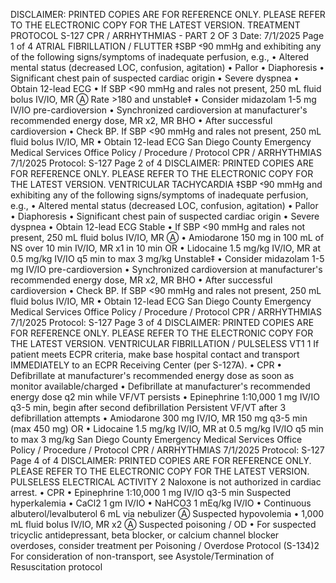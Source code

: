 DISCLAIMER: PRINTED COPIES ARE FOR REFERENCE ONLY. PLEASE REFER TO THE ELECTRONIC COPY FOR THE LATEST VERSION.
TREATMENT PROTOCOL S-127
CPR / ARRHYTHMIAS - PART 2 OF 3
Date: 7/1/2025 Page 1 of 4
ATRIAL FIBRILLATION / FLUTTER
‡SBP ˂90 mmHg and exhibiting any of the following signs/symptoms of inadequate perfusion, e.g.,
• Altered mental status (decreased LOC, confusion, agitation)
• Pallor
• Diaphoresis
• Significant chest pain of suspected cardiac origin
• Severe dyspnea
• Obtain 12-lead ECG
• If SBP <90 mmHg and rales not present, 250 mL fluid bolus IV/IO, MR Ⓐ
Rate >180 and unstable‡
• Consider midazolam 1-5 mg IV/IO pre-cardioversion
• Synchronized cardioversion at manufacturer's recommended energy dose, MR x2, MR BHO
• After successful cardioversion
• Check BP. If SBP <90 mmHg and rales not present, 250 mL fluid bolus IV/IO, MR
• Obtain 12-lead ECG
San Diego County Emergency Medical Services Office
Policy / Procedure / Protocol
CPR / ARRHYTHMIAS 7/1/2025
Protocol: S-127 Page 2 of 4
DISCLAIMER: PRINTED COPIES ARE FOR REFERENCE ONLY. PLEASE REFER TO THE ELECTRONIC COPY FOR THE LATEST VERSION.
VENTRICULAR TACHYCARDIA
‡SBP ˂90 mmHg and exhibiting any of the following signs/symptoms of inadequate perfusion, e.g.,
• Altered mental status (decreased LOC, confusion, agitation)
• Pallor
• Diaphoresis
• Significant chest pain of suspected cardiac origin
• Severe dyspnea
• Obtain 12-lead ECG
Stable
• If SBP <90 mmHg and rales not present, 250 mL fluid bolus IV/IO, MR Ⓐ
• Amiodarone 150 mg in 100 mL of NS over 10 min IV/IO, MR x1 in 10 min
OR
• Lidocaine 1.5 mg/kg IV/IO, MR at 0.5 mg/kg IV/IO q5 min to max 3 mg/kg
Unstable‡
• Consider midazolam 1-5 mg IV/IO pre-cardioversion
• Synchronized cardioversion at manufacturer's recommended energy dose, MR x2, MR BHO
• After successful cardioversion
• Check BP. If SBP <90 mmHg and rales not present, 250 mL fluid bolus IV/IO, MR
• Obtain 12-lead ECG
San Diego County Emergency Medical Services Office
Policy / Procedure / Protocol
CPR / ARRHYTHMIAS 7/1/2025
Protocol: S-127 Page 3 of 4
DISCLAIMER: PRINTED COPIES ARE FOR REFERENCE ONLY. PLEASE REFER TO THE ELECTRONIC COPY FOR THE LATEST VERSION.
 VENTRICULAR FIBRILLATION / PULSELESS VT1
1 If patient meets ECPR criteria, make base hospital contact and transport IMMEDIATELY to an ECPR Receiving Center (per S-127A).
• CPR
• Defibrillate at manufacturer's recommended energy dose as soon as monitor available/charged
• Defibrillate at manufacturer's recommended energy dose q2 min while VF/VT persists
• Epinephrine 1:10,000 1 mg IV/IO q3-5 min, begin after second defibrillation
Persistent VF/VT after 3 defibrillation attempts
• Amiodarone 300 mg IV/IO, MR 150 mg q3-5 min (max 450 mg)
OR
• Lidocaine 1.5 mg/kg IV/IO, MR at 0.5 mg/kg IV/IO q5 min to max 3 mg/kg
San Diego County Emergency Medical Services Office
Policy / Procedure / Protocol
CPR / ARRHYTHMIAS 7/1/2025
Protocol: S-127 Page 4 of 4
DISCLAIMER: PRINTED COPIES ARE FOR REFERENCE ONLY. PLEASE REFER TO THE ELECTRONIC COPY FOR THE LATEST VERSION.
PULSELESS ELECTRICAL ACTIVITY
2 Naloxone is not authorized in cardiac arrest.
• CPR
• Epinephrine 1:10,000 1 mg IV/IO q3-5 min
Suspected hyperkalemia
• CaCl2 1 gm IV/IO
• NaHCO3 1 mEq/kg IV/IO
• Continuous albuterol/levalbuterol 6 mL via nebulizer Ⓐ
Suspected hypovolemia
• 1,000 mL fluid bolus IV/IO, MR x2 Ⓐ
Suspected poisoning / OD
• For suspected tricyclic antidepressant, beta blocker, or calcium channel blocker overdoses,
consider treatment per Poisoning / Overdose Protocol (S-134)2
For consideration of non-transport, see Asystole/Termination of Resuscitation protocol

